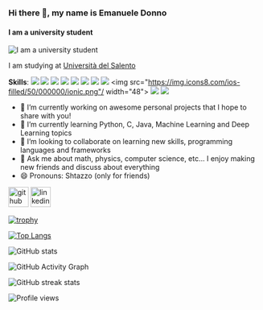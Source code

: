 ### Hi there 👋, my name is Emanuele Donno
#### I am a university student
![I am a university student]()

I am studying at [Università del Salento](https://www.unisalento.it)

**Skills**: 
<img src="https://img.icons8.com/color/48/000000/c-programming.png"/>
<img src="https://img.icons8.com/color/48/000000/python--v2.png"/>
<img src="https://img.icons8.com/color/48/000000/html-5--v1.png"/>
<img src="https://img.icons8.com/color/48/000000/css3.png"/>
<img src="https://img.icons8.com/color/48/000000/javascript--v2.png"/>
<img src="https://img.icons8.com/color/48/000000/typescript.png"/>
<img src="https://img.icons8.com/color/48/000000/mysql-logo.png"/>
<img src="https://img.icons8.com/color/48/000000/spring-logo.png"/>
<img src="https://img.icons8.com/ios-filled/50/000000/ionic.png"/ width="48">
<img src="https://img.icons8.com/color/48/000000/java.png"/>
<img src="https://img.icons8.com/color/48/000000/angular-logo.png"/> 


- 🔭 I’m currently working on awesome personal projects that I hope to share with you! 
- 🌱 I’m currently learning Python, C, Java, Machine Learning and Deep Learning topics  
- 👯 I’m looking to collaborate on learning new skills, programming languages and frameworks 
- 💬 Ask me about math, physics, computer science, etc... I enjoy making new friends and discuss about everything 
- 😄 Pronouns: Shtazzo (only for friends) 


[<img src='https://cdn.jsdelivr.net/npm/simple-icons@3.0.1/icons/github.svg' alt='github' height='40'>](https://github.com/Shtazzo)  [<img src='https://cdn.jsdelivr.net/npm/simple-icons@3.0.1/icons/linkedin.svg' alt='linkedin' height='40'>](https://www.linkedin.com/in/emanuele-donno/)  

[![trophy](https://github-profile-trophy.vercel.app/?username=Shtazzo)](https://github.com/ryo-ma/github-profile-trophy)

[![Top Langs](https://github-readme-stats.vercel.app/api/top-langs/?username=Shtazzo)](https://github.com/anuraghazra/github-readme-stats)

![GitHub stats](https://github-readme-stats.vercel.app/api?username=Shtazzo&show_icons=true&count_private=true)  

![GitHub Activity Graph](https://activity-graph.herokuapp.com/graph?username=Shtazzo)  

![GitHub streak stats](https://github-readme-streak-stats.herokuapp.com/?user=Shtazzo)  

![Profile views](https://gpvc.arturio.dev/Shtazzo)  
